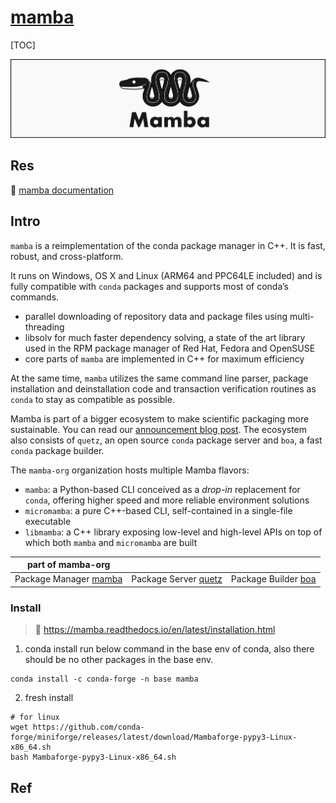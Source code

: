 # [mamba](https://github.com/mamba-org/mamba)

[TOC]



![mamba header image](../../../../../../../../Assets/Pics/mamba_header.png)



## Res
📂 [mamba documentation](https://mamba.readthedocs.io/en/latest/index.html#)



## Intro
`mamba` is a reimplementation of the conda package manager in C++. It is fast, robust, and cross-platform.

It runs on Windows, OS X and Linux (ARM64 and PPC64LE included) and is fully compatible with `conda` packages and supports most of conda’s commands.

- parallel downloading of repository data and package files using multi-threading
- libsolv for much faster dependency solving, a state of the art library used in the RPM package manager of Red Hat, Fedora and OpenSUSE
- core parts of `mamba` are implemented in C++ for maximum efficiency

At the same time, `mamba` utilizes the same command line parser, package installation and deinstallation code and transaction verification routines as `conda` to stay as compatible as possible.

Mamba is part of a bigger ecosystem to make scientific packaging more sustainable. You can read our [announcement blog post](https://medium.com/@QuantStack/open-software-packaging-for-science-61cecee7fc23). The ecosystem also consists of `quetz`, an open source `conda` package server and `boa`, a fast `conda` package builder.

The `mamba-org` organization hosts multiple Mamba flavors:
- `mamba`: a Python-based CLI conceived as a *drop-in* replacement for `conda`, offering higher speed and more reliable environment solutions
- `micromamba`: a pure C++-based CLI, self-contained in a single-file executable
- `libmamba`: a C++ library exposing low-level and high-level APIs on top of which both `mamba` and `micromamba` are built

| part of mamba-org                                           |                                                            |                                                         |
| ----------------------------------------------------------- | ---------------------------------------------------------- | ------------------------------------------------------- |
| Package Manager [mamba](https://github.com/mamba-org/mamba) | Package Server [quetz](https://github.com/mamba-org/quetz) | Package Builder [boa](https://github.com/mamba-org/boa) |



### Install
> 🔗 https://mamba.readthedocs.io/en/latest/installation.html

1. conda install
   run below command in the base env of conda, also there should be no other packages in the base env. 
```shell
conda install -c conda-forge -n base mamba
```

2. fresh install
```shell
# for linux
wget https://github.com/conda-forge/miniforge/releases/latest/download/Mambaforge-pypy3-Linux-x86_64.sh
bash Mambaforge-pypy3-Linux-x86_64.sh
```



## Ref
[放弃conda拥抱mamba]: https://xuzhougeng.top/archives/use-mamba-instead-of-conda
[pip/conda/mamba安装拓展]: https://www.jianshu.com/p/37e70ddbc543
[Accessing Anaconda Channels from Mamba]: https://stackoverflow.com/questions/73627956/accessing-anaconda-channels-from-mamba
